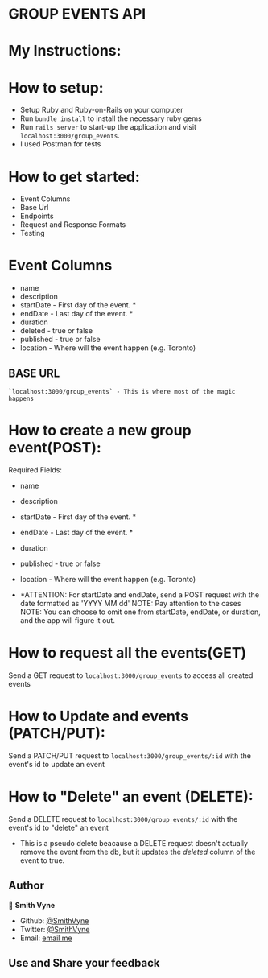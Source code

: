# GROUP EVENTS API

# My Instructions:


# How to setup:
* Setup Ruby and Ruby-on-Rails on your computer
* Run `bundle install` to install the necessary ruby gems
* Run `rails server` to start-up the application and visit `localhost:3000/group_events`.
* I used Postman for tests

# How to get started:
- Event Columns
- Base Url
- Endpoints
- Request and Response Formats
- Testing

# Event Columns
*  name 
*  description
*  startDate  -  First day of the event. *
*  endDate    -  Last day of the event. *
*  duration
*  deleted    -  true or false
*  published  -  true or false
*  location   -  Where will the event happen (e.g. Toronto)

## BASE URL
    `localhost:3000/group_events` - This is where most of the magic happens

# How to create a new group event(POST):
  Required Fields:
*  name 
*  description
*  startDate  -  First day of the event. *
*  endDate    -  Last day of the event. *
*  duration
*  published  -  true or false
*  location   -  Where will the event happen (e.g. Toronto)

* *ATTENTION: For startDate and endDate, send a POST request with the date formatted as 'YYYY MM dd'
NOTE: Pay attention to the cases
NOTE: You can choose to omit one from startDate, endDate, or duration, and the app will figure it out.

# How to request all the events(GET)
Send a GET request to `localhost:3000/group_events` to access all created events

# How to Update and events (PATCH/PUT):
Send a PATCH/PUT request to `localhost:3000/group_events/:id` 
with the event's id to update an event

# How to "Delete" an event (DELETE):
Send a DELETE request to `localhost:3000/group_events/:id` 
with the event's id to "delete" an event

- This is a pseudo delete beacause a DELETE request doesn't actually remove the event from the db, but it updates the *deleted* column of the event to true.


## Author
👤 **Smith Vyne**
- Github: [@SmithVyne](https://github.com/SmithVyne)
- Twitter: [@SmithVyne](https://twitter.com/SmithVyne)
- Email: [email me](mailto:smithnkereuwem2@gmail.com)

## Use and Share your feedback
